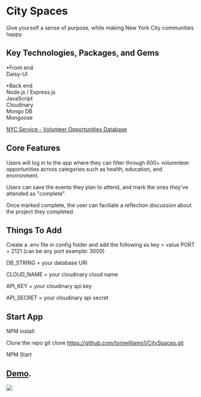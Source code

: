 # City Spaces
 
Give yourself a sense of purpose, while making New York City communities happy.

## Key Technologies, Packages, and Gems

•Front end <br>
Daisy-UI

•Back end <br>
Node.js / Express.js <br>
JavaScript <br>
Cloudinary <br>
Mongo DB <br>
Mongoose

[NYC Service - Volunteer Opportunities Database](https://data.cityofnewyork.us/Social-Services/NYC-Service-Volunteer-Opportunities-Database/btdp-kset)

## Core Features
 Users will log in to the app where they can filter through 600+ volumnteer opportunities across categories such as health, education, and environment. <br>

Users can save the events they plan to attend, and mark the ones they've attended as "complete". <br>

Once marked complete, the user can faciliate a reflection discussion about the project they completed. 

## Things To Add

Create a .env file in config folder and add the following as key = value
PORT = 2121 (can be any port example: 3000)

DB_STRING = your database URI

CLOUD_NAME = your cloudinary cloud name

API_KEY = your cloudinary api key

API_SECRET = your cloudinary api secret

## Start App
NPM install

Clone the repo git clone https://github.com/toniwilliams1/CitySpaces.git

NPM Start

## [Demo](https://luxebar.netlify.app/).
<img src="https://user-images.githubusercontent.com/100317017/204971083-44b43493-0ea7-457f-a6a0-a0b736904d5e.png">

